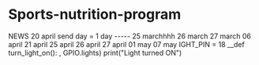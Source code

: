# Sports-nutrition-program
NEWS
20 april
send day = 1 day
----- 25 marchhhh
26 march
27 march
06 april 
21 april
25 april
26 april
27 april
01 may
07 may
IGHT_PIN = 18 
__def turn_light_on(): 
, GPIO.lights) print("Light turned ON")

